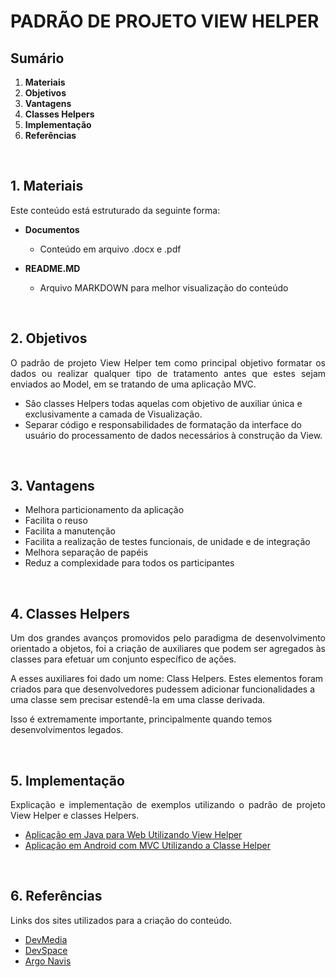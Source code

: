 # PADRÃO DE PROJETO VIEW HELPER

## Sumário
1. **Materiais**
2. **Objetivos**
3. **Vantagens**
4. **Classes Helpers**
5. **Implementação**
6. **Referências**

<br>

## 1. **Materiais**

Este conteúdo está estruturado da seguinte forma:

- **Documentos**
    - Conteúdo em arquivo .docx e .pdf
    
- **README.MD**
    - Arquivo MARKDOWN para melhor visualização do conteúdo

<br>

## 2. **Objetivos**

<p align="justify">
O padrão de projeto View Helper tem como principal objetivo formatar os dados ou realizar qualquer tipo de tratamento antes que estes sejam enviados ao Model, em se tratando de uma aplicação MVC.
</p>

- São classes Helpers todas aquelas com objetivo de auxiliar única e exclusivamente a camada de Visualização.
- Separar código e responsabilidades de formatação da interface do usuário do processamento de dados necessários à construção da View.

<br>

## 3. **Vantagens**

- Melhora particionamento da aplicação 
- Facilita o reuso 
- Facilita a manutenção 
- Facilita a realização de testes funcionais, de unidade e de integração 
- Melhora separação de papéis 
- Reduz a complexidade para todos os participantes

<br>

## 4. **Classes Helpers**

<p align="justify">
Um dos grandes avanços promovidos pelo paradigma de desenvolvimento orientado a objetos, foi a criação de auxiliares que podem ser agregados às classes para efetuar um conjunto específico de ações. 

A esses auxiliares foi dado um nome: Class Helpers. Estes elementos foram criados para que desenvolvedores pudessem adicionar funcionalidades a uma classe sem precisar estendê-la em uma classe derivada. 

Isso é extremamente importante, principalmente quando temos desenvolvimentos legados.
</p>

<br>

## 5. **Implementação**

<p align="justify">
Explicação e implementação de exemplos utilizando o padrão de projeto View Helper e classes Helpers.
</p>

- [Aplicação em Java para Web Utilizando View Helper](https://topicosfatec.wordpress.com/2016/06/06/aula-13-camadas-e-view-helper-generica/)
- [Aplicação em Android com MVC Utilizando a Classe Helper](https://ptdocz.com/doc/289383/exerc%C3%ADcio-02--a-classe-helper)

<br>

## 6. **Referências**

Links dos sites utilizados para a criação do conteúdo.

- [DevMedia](https://www.devmedia.com.br/padrao-de-projeto-view-helper-em-java-e-seus-paradoxos/29052#:~:text=O%20padr%C3%A3o%20de%20projeto%20View%20Helper%20tem%20como%20principal%20objetivo,tratando%20se%20uma%20aplica%C3%A7%C3%A3o%20MVC) 
- [DevSpace](http://devspace.tuttoilmondo.com.br/desenvolvimento/class-helpers-aumentando-a-produtividade-do-desenvolvimento-em-delphi/)  
- [Argo Navis](http://www.argonavis.com.br/cursos/java/j550/j550_13.pdf)